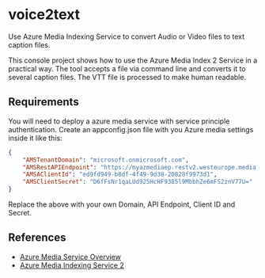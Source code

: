 # voice2text
Use Azure Media Indexing Service to convert Audio or Video files to text caption files.

This console project shows how to use the Azure Media Index 2 Service in a practical way.
The tool accepts a file via command line and converts it to several caption files.
The VTT file is processed to make human readable.

## Requirements
You will need to deploy a azure media service with service principle authentication.
Create an appconfig.json file with you Azure media settings inside it like this:
```json
{
    "AMSTenantDomain": "microsoft.onmicrosoft.com",
    "AMSRestAPIEndpoint": "https://myazmediaep.restv2.westeurope.media.azure.net/api/",
    "AMSAClientId": "ed9fd949-b8df-4f49-9d38-20828f9973d1",
    "AMSClientSecret": "D6fFsNr1qaLUd925HcHF9385l9MbbhZe6mFS2znV77U="
}
```
Replace the above with your own Domain, API Endpoint, Client ID and Secret.

## References
 - [Azure Media Service Overview](https://docs.microsoft.com/en-us/azure/media-services/media-services-overview)
  - [Azure Media Indexing Service 2](https://docs.microsoft.com/en-us/azure/media-services/media-services-process-content-with-indexer2)

